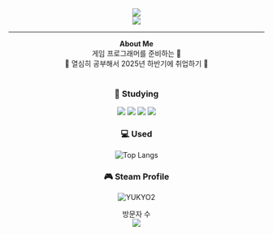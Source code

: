 <div align="center">
  <img src="https://readme-typing-svg.demolab.com?font=Modak&size=40&duration=3000&pause=800&color=EEEEEE&center=true&vCenter=true&width=500&lines=Hej%2C+v%C3%A4rlden!+Jag+heter+Jia!;Hello%2C+World!+I'm+Jia!](https://readme-typing-svg.demolab.com?font=Modak&size=50&pause=1000&color=DDCCEE&center=true&vCenter=true&width=435&lines=Welcome+To" /> <br>
  <img src="https://readme-typing-svg.demolab.com?font=Modak&size=40&duration=3000&pause=800&color=EEEEEE&center=true&vCenter=true&width=500&lines=Hej%2C+v%C3%A4rlden!+Jag+heter+Jia!;Hello%2C+World!+I'm+Jia!](https://readme-typing-svg.demolab.com?font=Modak&size=50&pause=1000&color=DDCCEE&center=true&vCenter=true&width=435&lines=Welcome+To](https://readme-typing-svg.demolab.com?font=Modak&size=45&pause=1000&color=BBBBDD&center=true&vCenter=true&width=435&lines=!+Yugyeong+Github+!" /><br>

---  

<strong>About Me</strong><br>
게임 프로그래머를 준비하는 🐣<br>
🥊 열심히 공부해서 2025년 하반기에 취업하기 🥊
<br><br>

### 📖 Studying
<img src="https://img.shields.io/badge/C++-00599C?style=flat&logo=cplusplus&logoColor=FFFFFF">
<img src="https://img.shields.io/badge/VisualStudio-5C2D91?style=flat-square&logo=visualstudio&logoColor=white"/> 
<img src="https://img.shields.io/badge/DirectX-1177AA?style=flat-square&logo=&logoColor=white"/> 
<img src="https://img.shields.io/badge/WIN_API-0078D6?style=flat-square&logo=windows&logoColor=white"/> 

### 💻 Used
![Top Langs](https://github-readme-stats.vercel.app/api/top-langs/?username=YUgyeong-Choi&layout=compact&theme=onedark)
  
### 🎮 Steam Profile
![YUKYO2](https://steam-stat.vercel.app/api?profileName=YuKyo2)


방문자 수  
<a href="https://github.com/YUgyeong-Choi"><img src="https://hits.seeyoufarm.com/api/count/incr/badge.svg?url=https%3A%2F%2Fgithub.com%2FYUgyeong-Choi&count_bg=%23000000&title_bg=%23000000&icon=github.svg&icon_color=%23E7E7E7&title=Github&edge_flat=false"/></a>

</div>
